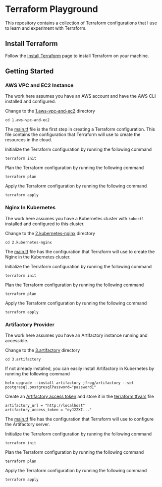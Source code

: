 # Terraform Playground
This repository contains a collection of Terraform configurations that I use to learn and experiment with Terraform.

## Install Terraform
Follow the [Install Terraform](https://developer.hashicorp.com/terraform/install) page to install Terraform on your machine.

## Getting Started
### AWS VPC and EC2 Instance
The work here assumes you have an AWS account and have the AWS CLI installed and configured.

Change to the [1.aws-vpc-and-ec2](1.aws-vpc-and-ec2) directory
```shell
cd 1.aws-vpc-and-ec2
```

The [main.tf](1.aws-vpc-and-ec2/main.tf) file is the first step in creating a Terraform configuration. This file contains the configuration that Terraform will use to create the resources in the cloud.

Initialize the Terraform configuration by running the following command
```shell
terraform init
```

Plan the Terraform configuration by running the following command
```shell
terraform plan
```

Apply the Terraform configuration by running the following command
```shell
terraform apply
```

### Nginx In Kubernetes
The work here assumes you have a Kubernetes cluster with `kubectl` installed and configured to this cluster.

Change to the [2.kubernetes-nginx](2.kubernetes-nginx) directory
```shell
cd 2.kubernetes-nginx
```

The [main.tf](2.kubernetes-nginx/main.tf) file has the configuration that Terraform will use to create the Nginx in the Kubernetes cluster.

Initialize the Terraform configuration by running the following command
```shell
terraform init
```

Plan the Terraform configuration by running the following command
```shell
terraform plan
```

Apply the Terraform configuration by running the following command
```shell
terraform apply
```

### Artifactory Provider
The work here assumes you have an Artifactory instance running and accessible.

Change to the [3.artifactory](3.artifactory) directory
```shell
cd 3.artifactory
```

If not already installed, you can easily install Artifactory in Kubernetes by running the following command
```shell
helm upgrade --install artifactory jfrog/artifactory --set postgresql.postgresqlPassword="password1"
```

Create an [Artifactory access token](https://jfrog.com/help/r/how-to-generate-an-access-token-video/artifactory-creating-access-tokens-in-artifactory) and store it in the [terraform.tfvars](3.artifactory/terraform.tfvars) file
```text
artifactory_url = "http://localhost"
artifactory_access_token = "eyJ2ZXI..."
```

The [main.tf](3.artifactory/main.tf) file has the configuration that Terraform will use to configure the Artifactory server.

Initialize the Terraform configuration by running the following command
```shell
terraform init
```

Plan the Terraform configuration by running the following command
```shell
terraform plan
```

Apply the Terraform configuration by running the following command
```shell
terraform apply
```
